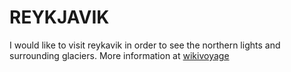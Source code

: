 # REYKJAVIK
I would like to visit reykavik in order to see the northern lights and surrounding glaciers. More information at [wikivoyage](https://en.wikivoyage.org/wiki/Reykjav%C3%ADk)